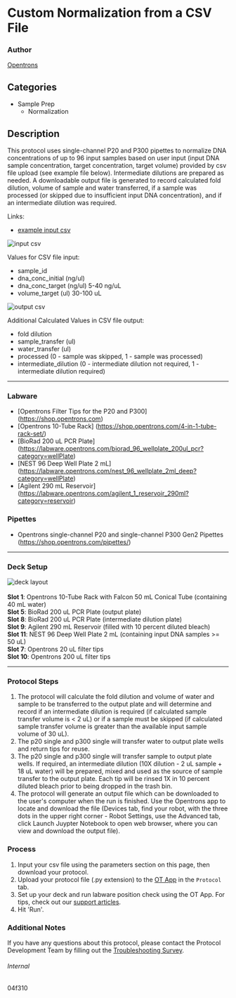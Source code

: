 # Custom Normalization from a CSV File

### Author
[Opentrons](https://opentrons.com/)


## Categories
* Sample Prep
	* Normalization

## Description
This protocol uses single-channel P20 and P300 pipettes to normalize DNA concentrations of up to 96 input samples based on user input (input DNA sample concentration, target concentration, target volume) provided by csv file upload (see example file below). Intermediate dilutions are prepared as needed. A downloadable output file is generated to record calculated fold dilution, volume of sample and water transferred, if a sample was processed (or skipped due to insufficient input DNA concentration), and if an intermediate dilution was required.

Links:
* [example input csv](https://opentrons-protocol-library-website.s3.amazonaws.com/custom-README-images/04f310/normalization_example_input.csv)</br>

![input csv](https://opentrons-protocol-library-website.s3.amazonaws.com/custom-README-images/04f310/screenshot-example_input_csv.png)</br>

Values for CSV file input:
* sample_id
* dna_conc_initial (ng/ul)
* dna_conc_target (ng/ul) 5-40 ng/uL
* volume_target (ul) 30-100 uL

![output csv](https://opentrons-protocol-library-website.s3.amazonaws.com/custom-README-images/04f310/screenshot-example_output_csv.png)</br>

Additional Calculated Values in CSV file output:
* fold dilution
* sample_transfer (ul)
* water_transfer (ul)
* processed (0 - sample was skipped, 1 - sample was processed)
* intermediate_dilution (0 - intermediate dilution not required, 1 - intermediate dilution required)

---


### Labware
* [Opentrons Filter Tips for the P20 and P300] (https://shop.opentrons.com)
* [Opentrons 10-Tube Rack] (https://shop.opentrons.com/4-in-1-tube-rack-set/)
* [BioRad 200 uL PCR Plate] (https://labware.opentrons.com/biorad_96_wellplate_200ul_pcr?category=wellPlate)
* [NEST 96 Deep Well Plate 2 mL] (https://labware.opentrons.com/nest_96_wellplate_2ml_deep?category=wellPlate)
* [Agilent 290 mL Reservoir] (https://labware.opentrons.com/agilent_1_reservoir_290ml?category=reservoir)



### Pipettes
* Opentrons single-channel P20 and single-channel P300 Gen2 Pipettes (https://shop.opentrons.com/pipettes/)


---

### Deck Setup
![deck layout](https://opentrons-protocol-library-website.s3.amazonaws.com/custom-README-images/04f310/screenshot-deck.png)
</br>
</br>
**Slot 1**: Opentrons 10-Tube Rack with Falcon 50 mL Conical Tube (containing 40 mL water) </br>
**Slot 5**: BioRad 200 uL PCR Plate (output plate) </br>
**Slot 8**: BioRad 200 uL PCR Plate (intermediate dilution plate) </br>
**Slot 9**: Agilent 290 mL Reservoir (filled with 10 percent diluted bleach) </br>
**Slot 11**: NEST 96 Deep Well Plate 2 mL (containing input DNA samples >= 50 uL) </br>
**Slot 7**: Opentrons 20 uL filter tips </br>
**Slot 10**: Opentrons 200 uL filter tips </br>


---

### Protocol Steps
1. The protocol will calculate the fold dilution and volume of water and sample to be transferred to the output plate and will determine and record if an intermediate dilution is required (if calculated sample transfer volume is < 2 uL) or if a sample must be skipped (if calculated sample transfer volume is greater than the available input sample volume of 30 uL).
2. The p20 single and p300 single will transfer water to output plate wells and return tips for reuse.
3. The p20 single and p300 single will transfer sample to output plate wells. If required, an intermediate dilution (10X dilution - 2 uL sample + 18 uL water) will be prepared, mixed and used as the source of sample transfer to the output plate. Each tip will be rinsed 1X in 10 percent diluted bleach prior to being dropped in the trash bin.
4. The protocol will generate an output file which can be downloaded to the user's computer when the run is finished. Use the Opentrons app to locate and download the file (Devices tab, find your robot, with the three dots in the upper right corner - Robot Settings, use the Advanced tab, click Launch Juypter Notebook to open web browser, where you can view and download the output file).



### Process
1. Input your csv file using the parameters section on this page, then download your protocol.
2. Upload your protocol file (.py extension) to the [OT App](https://opentrons.com/ot-app) in the `Protocol` tab.
3. Set up your deck and run labware position check using the OT App. For tips, check out our [support articles](https://support.opentrons.com/en/collections/1559720-guide-for-getting-started-with-the-ot-2).
4. Hit 'Run'.

### Additional Notes
If you have any questions about this protocol, please contact the Protocol Development Team by filling out the [Troubleshooting Survey](https://protocol-troubleshooting.paperform.co/).

###### Internal
04f310
